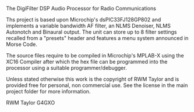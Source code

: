 The DigiFilter DSP Audio Processor for Radio Communications

Ths project is based upon Microchip's dsPIC33FJ128GP802 and implements a variable bandwidth AF filter, an
NLMS Denoiser, NLMS Autonotch and Binaural output. The unit can store up to 8 filter settings recalled
from a "presets" header and features a menu system announced in Morse Code.

The source files require to be compiled in Microchip's MPLAB-X using the XC16 Compiler after which the
hex file can be programmed into the processor using a suitable programmer/debugger.

Unless stated otherwise this work is the copyright of RWM Taylor and is provided free for personal,
non commercial use. See the license in the main project folder for more information.

RWM Taylor G4GXO
